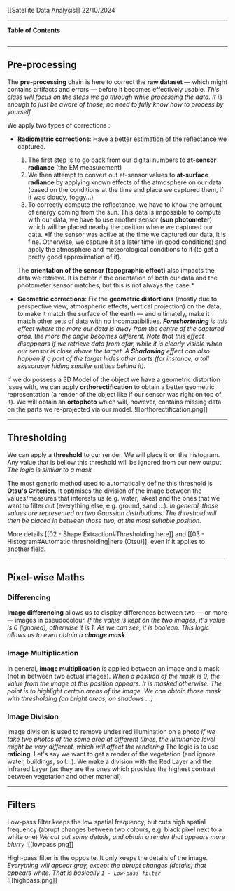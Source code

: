 [[Satellite Data Analysis]]
22/10/2024
****
**Table of Contents**
```table-of-contents
```

****
## Pre-processing

The **pre-processing** chain is here to correct the **raw dataset** — which might contains artifacts and errors — before it becomes effectively usable.
	*This class will focus on the steps we go through while processing the data. It is enough to just be aware of those, no need to fully know how to process by yourself*

We apply two types of corrections :
- **Radiometric corrections**: Have a better estimation of the reflectance we captured. 
	1. The first step is to go back from our digital numbers to **at-sensor radiance** (the EM measurement)
	2. We then attempt to convert out at-sensor values to **at-surface radiance** by applying known effects of the atmosphere on our data (based on the conditions at the time and place we captured them, if it was cloudy, foggy...)
	3. To correctly compute the reflectance, we have to know the amount of energy coming from the sun. This data is impossible to compute with our data, we have to use another sensor (**sun photometer**) which will be placed nearby the position where we captured our data.
		*If the sensor was active at the time we captured our data, it is fine. Otherwise, we capture it at a later time (in good conditions) and apply the atmosphere and meteorological conditions to it (to get a pretty good approximation of it).
		
	The **orientation of the sensor (topographic effect)** also impacts the data we retrieve. It is better if the orientation of both our data and the photometer sensor matches, but this is not always the case.*

- **Geometric corrections**: Fix the **geometric distortions** (mostly due to perspective view, atmospheric effects, vertical projection) on the data, to make it match the surface of the earth — and ultimately, make it match other sets of data with no incompatibilities.
	***Foreshortening** is this effect where the more our data is away from the centre of the captured area, the more the angle becomes different. Note that this effect disappears if we retrieve data from afar, while it is clearly visible when our sensor is close above the target.
	A **Shadowing** effect can also happen if a part of the target hides other parts (for instance, a tall skyscraper hiding smaller entities behind it).*

 If we do possess a 3D Model of the object we have a geometric distortion issue with, we can apply **orthorectification** to obtain a better geometric representation (a render of the object like if our sensor was right on top of it). We will obtain an **ortophoto** which will, however, contains missing data on the parts we re-projected via our model.
![[orthorectification.png]]


****
## Thresholding

We can apply a **threshold** to our render. We will place it on the histogram. 
Any value that is bellow this threshold will be ignored from our new output.
	*The logic is similar to a mask*

The most generic method used to automatically define this threshold is **Otsu's Criterion**. It optimises the division of the image between the values/measures that interests us (e.g. water, lakes) and the ones that we want to filter out (everything else, e.g. ground, sand ...).
	*In general, those values are represented on two Gaussian distributions. The threshold will then be placed in between those two, at the most suitable position.*

More details [[02 - Shape Extraction#Thresholding|here]] and [[03 - Histogram#Automatic thresholding|here (Otsu)]], even if it applies to another field.


****
## Pixel-wise Maths

### Differencing

**Image differencing** allows us to display differences between two — or more — images in pseudocolour.
	*If the value is kept on the two images, it's value is 0 (ignored), otherwise it is 1.
	As we can see, it is boolean. This logic allows us to even obtain a **change mask***


### Image Multiplication

In general, **image multiplication** is applied between an image and a mask (not in between two actual images).
	*When a position of the mask is 0, the value from the image at this position appears. It is masked otherwise. The point is to highlight certain areas of the image.
	We can obtain those mask with thresholding (on bright areas, on shadows ...)*


### Image Division

Image division is used to remove undesired illumination on a photo
	*If we take two photos of the same area at different times, the luminance level might be very different, which will affect the rendering*
The logic is to use **ratioing**. Let's say we want to get a render of the vegetation (and ignore water, buildings, soil...). We make a division with the Red Layer and the Infrared Layer (as they are the ones which provides the highest contrast between vegetation and other material).


****
## Filters

Low-pass filter keeps the low spatial frequency, but cuts high spatial frequency (abrupt changes between two colours, e.g. black pixel next to a white one)
	*We cut out some details, and obtain a render that appears more blurry*
![[lowpass.png]]

High-pass filter is the opposite. It only keeps the details of the image.
	*Everything will appear grey, except the abrupt changes (details) that appears white.
	That is basically `1 - Low-pass filter`*	
![[highpass.png]]
